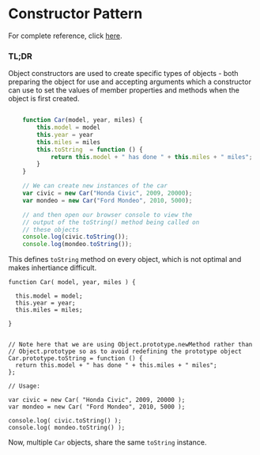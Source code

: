 # Constructor Pattern

For complete reference, click [here](http://addyosmani.com/resources/essentialjsdesignpatterns/book/#constructorpatternjavascript).

### TL;DR

Object constructors are used to create specific types of objects - both preparing the object for use and accepting arguments which a constructor can use to set the values of member properties and methods when the object is first created.

```javascript

    function Car(model, year, miles) {
        this.model = model
        this.year = year
        this.miles = miles
        this.toString  = function () {
            return this.model + " has done " + this.miles + " miles";
        }
    }

    // We can create new instances of the car
    var civic = new Car("Honda Civic", 2009, 20000);
    var mondeo = new Car("Ford Mondeo", 2010, 5000);

    // and then open our browser console to view the
    // output of the toString() method being called on
    // these objects
    console.log(civic.toString());
    console.log(mondeo.toString());

```

This defines ```toString``` method on every object, which is not optimal and makes inhertiance difficult.

```
function Car( model, year, miles ) {
 
  this.model = model;
  this.year = year;
  this.miles = miles;
 
}
 
 
// Note here that we are using Object.prototype.newMethod rather than
// Object.prototype so as to avoid redefining the prototype object
Car.prototype.toString = function () {
  return this.model + " has done " + this.miles + " miles";
};
 
// Usage:
 
var civic = new Car( "Honda Civic", 2009, 20000 );
var mondeo = new Car( "Ford Mondeo", 2010, 5000 );
 
console.log( civic.toString() );
console.log( mondeo.toString() );
```

Now, multiple ```Car``` objects, share the same ```toString``` instance.